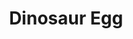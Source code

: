 ---
templateKey: blog-post
featuredpost: false
featuredimage: /assets/Dinosaur_Egg.png
title: Dinosaur Egg
description: Artifacts
testfield: 214
---